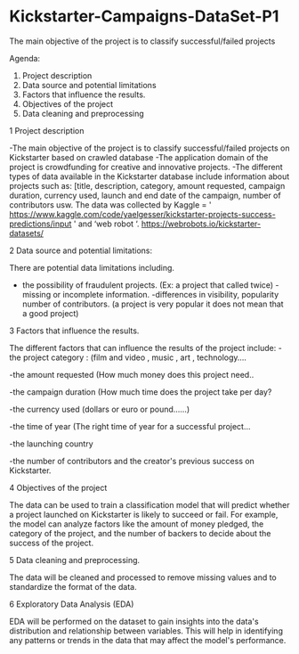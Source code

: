 # Kickstarter-Campaigns-DataSet-P1
The main objective of the project is to classify successful/failed projects


Agenda:
1.	Project description
2.	Data source and potential limitations
3.	Factors that influence the results.
4.	Objectives of the project
5.	Data cleaning and preprocessing


1	Project description

-The main objective of the project is to classify successful/failed projects on Kickstarter based on crawled database
-The application domain of the project is crowdfunding for creative and innovative projects. 
-The different types of data available in the Kickstarter database include information about projects such as:
 [title, description, category, amount requested, campaign duration, currency used, launch and end date of the campaign, number of contributors usw.
The data was collected by  Kaggle = ' https://www.kaggle.com/code/yaelgesser/kickstarter-projects-success-predictions/input '
and ‘web robot ‘. https://webrobots.io/kickstarter-datasets/


2	Data source and potential limitations:

There are potential data limitations including.
- the possibility of fraudulent projects. (Ex: a project that called twice)
-missing or incomplete information.
-differences in visibility, popularity number of contributors. (a project is very popular it does not mean that a good project)

3	Factors that influence the results.

The different factors that can influence the results of the project include:
-the project category : (film and video , music , art , technology….

-the amount requested (How much money does this project need.. 

-the campaign duration (How much time does the project take per day?

-the currency used (dollars or euro or pound……)

-the time of year (The right time of year for a successful project…

-the launching country 

-the number of contributors and the creator's previous success on Kickstarter.


4	Objectives of the project

The data can be used to train a classification model that will predict whether a project launched on Kickstarter is likely to succeed or fail.
For example, the model can analyze factors like the amount of money pledged, the category of the project, and the number of backers to decide about the success of the project.


5	Data cleaning and preprocessing.

The data will be cleaned and processed to remove missing values and to standardize the format of the data.



6	Exploratory Data Analysis (EDA)

EDA will be performed on the dataset to gain insights into the data's distribution and relationship between variables. This will help in identifying any patterns or trends in the data that may affect the model's performance.

